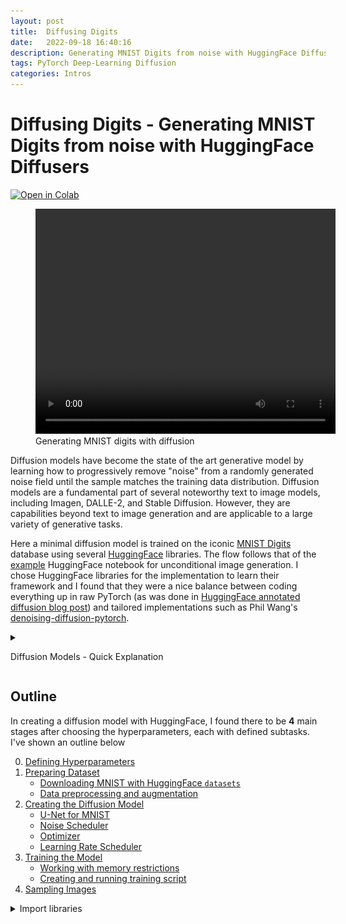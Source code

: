 ```yaml
---
layout: post
title:  Diffusing Digits
date:   2022-09-18 16:40:16
description: Generating MNIST Digits from noise with HuggingFace Diffusers 
tags: PyTorch Deep-Learning Diffusion
categories: Intros
---
```


# Diffusing Digits - Generating MNIST Digits from noise with HuggingFace Diffusers

[![Open in Colab](https://colab.research.google.com/assets/colab-badge.svg)](https://colab.research.google.com/github/st-howard/blog-notebooks/blob/main/MNIST-Diffusion/Diffusion%20Digits%20-%20Generating%20MNIST%20Digits%20from%20noise%20with%20HuggingFace%20Diffusers.ipynb)

<figure>
<video width="480" height="360" controls>
    <source src="/assets/img/blogs/Diffusing_Digits_files/diffusion.mp4" type="video/mp4">
</video>
<figcaption>Generating MNIST digits with diffusion</figcaption>
</figure>

Diffusion models have become the state of the art generative model by learning how to progressively remove "noise" from a randomly generated noise field until the sample matches the training data distribution. Diffusion models are a fundamental part of several noteworthy text to image models, including Imagen, DALLE-2, and Stable Diffusion. However, they are capabilities beyond text to image generation and are applicable to a large variety of generative tasks.

Here a minimal diffusion model is trained on the iconic [MNIST Digits](http://yann.lecun.com/exdb/mnist/) database using several [HuggingFace](https://huggingface.co/) libraries. The flow follows that of the [example](https://github.com/huggingface/diffusers/blob/main/docs/source/training/overview.mdx) HuggingFace notebook for unconditional image generation. I chose HuggingFace libraries for the implementation to learn their framework and I found that they were a nice balance between coding everything up in raw PyTorch (as was done in [HuggingFace annotated diffusion blog post](https://huggingface.co/blog/annotated-diffusion)) and tailored implementations such as Phil Wang's [denoising-diffusion-pytorch](https://github.com/lucidrains/denoising-diffusion-pytorch).

<details markdown="1"><summary>

Diffusion Models - Quick Explanation

</summary>

Conceptually, diffusion models are built upon a series of noising and denoising steps. In the noising process, random Gaussian noise is iteratively added to data (typically an image but can be any numeric datatype). After many steps of adding noise, the original data becomes indistinguishable from Gaussian noise. This noising process is going from __right to left__ in the below figure from the [Denoising Diffusion Probabilistic Models paper](https://arxiv.org/abs/2006.11239) (often referred to as DDPM). In practice, getting from the original data to the step $$t$$ of the noising process can be done in one go based upon convenient properties of Gaussians.

<figure>
<img src="https://huggingface.co/blog/assets/78_annotated-diffusion/diffusion_figure.png" width="90%">
</figure>

The real juice of diffusion models is the denoising process. In the figure above, each denoising step (__left to right__ in above figure), attempts to remove the noise added from previous step. Given noisy data, the diffusion model tries to predict the noise present in the data (slightly different to the above depiction which shows the model learning the conditional probability distribution $$p(x_{t-1} 
\vert x_t)$$). This noise is iteratively removed until the denoised data, which by characteristic of the training distribution, is left. 

Diffusion models can be broken down into two algorithms, one for training and one for sampling.

### Diffusion Models - Training
The training algorithm is relatively simple and follow the steps
- Take data from training distribution
- Randomly select a step within the noisig/denoising process
- Sample random Gaussian noise with zero mean and unit variance
- Take noise field and data from training distribution and noise it to selected step from noising process.
- Predict the noise present in the noisy data
- Update model based upon mean squared error of actual noise and predicted noise

Which is shown in the psuedocode from the [Ho et. al paper](https://arxiv.org/abs/2006.11239).

<figure>
<img src="https://huggingface.co/blog/assets/78_annotated-diffusion/training.png" width="50%">
<figcaption></figcaption>
</figure>

### Diffusion Models - Sampling
With a model that takes a noisy image and predicts the noise given the step in the noising chain, can iteratively denoise the data with the following steps
- Generate the fully noised data at last step $$T$$
- For each step in the chain, predict the noise in the image and remove some fraction of it.

Which is shown in the pseudocode

<figure>
<img src="https://huggingface.co/blog/assets/78_annotated-diffusion/sampling.png" width="50%">
<figcaption></figcaption>
</figure>

There are details about noise and learning rate schedules which were omitted from the above, but covered in the [annotated diffusion blog post](https://huggingface.co/blog/annotated-diffusion)

</details>

##  Outline

In creating a diffusion model with HuggingFace, I found there to be __4__ main stages after choosing the hyperparameters, each with defined subtasks. I've shown an outline below


0. [Defining Hyperparameters](#defining-hyperparameters) <!-- omit in toc -->
1. [Preparing Dataset](#preparing-mnist-dataset)
    * [Downloading MNIST with HuggingFace `datasets`](#downloading-mnist-with-huggingface-datasets)
    * [Data preprocessing and augmentation](#data-preprocessing-and-augmentation)
2. [Creating the Diffusion Model](#creating-the-diffusion-model)
    * [U-Net for MNIST](#u-net-for-mnist)
    * [Noise Scheduler](#noise-scheduler)
    * [Optimizer](#optimizer)
    * [Learning Rate Scheduler](#learning-rate-scheduler)
3. [Training the Model](#training-the-model)
    * [Working with memory restrictions](#working-with-memory-restrictions)
    * [Creating and running training script](#creating-and-running-training-loop)
4. [Sampling Images](#sample-some-good-looking-digits)


<details markdown="1"><summary> Import libraries </summary>
```python
# Pytorch
import torch
import torchvision

# HuggingFace
import datasets
import diffusers
import accelerate

# Training and Visualization
from tqdm.auto import tqdm
import matplotlib.pyplot as plt
import os
import PIL
```
</details>

## Defining Hyperparameters

In the training config class shown below, I've chosen an image size of $$32 \times 32$$ instead of the default MNIST resolution of $$28 \times 28$$. This slight upscaling is in order to make the image width/height be a power of 2, i.e. $$ 2^5 $$. In the default U-Net architecture, each downsampling layer reduces the width and height of the image by 2. Therefore after the three downsampling blocks I used in the U-Net, the output size will be $$4 \times 4 \times N $$, where $$N$$ is a configurable parameter of the model architecture. As the width and height of the image is reduced, the number of learned channels increases. So in the U-Net configured here, the bottleneck layer has dimension of $$4 \times 4 \times 512$$.

The batch sizes chosen are done in order to comfortably fit on a 8 GB memory GPU. I find that training occupies approximately 4 GB of memory. Since one epoch contains all sixty thousand training examples, only a couple epochs are needed for the model to converge, with most of the learning being done within the first epoch.

The `lr_warmup_steps` is the number of mini-batches where the learning rate is increased until hitting the base learning rate listed in `learning_rate`. After the learning rate reaches this value, a cosine scheduler is used to slowly decrease the learning rate, as described in [Improved Denoising Diffusion Probabilistic Models](https://arxiv.org/abs/2102.09672).


```python
from dataclasses import dataclass

@dataclass
class TrainingConfig:
    image_size=32 #Resize the digits to be a power of two
    train_batch_size = 32
    eval_batch_size = 32
    num_epochs = 5
    gradient_accumulation_steps = 1
    learning_rate = 1e-4
    lr_warmpup_steps = 500
    mixed_precision = 'fp16'
    seed = 0
    
config = TrainingConfig()
```

## Preparing MNIST Dataset

### Downloading MNIST with HuggingFace `datasets`

HuggingFace has almost ten thousand dataset for download, which can be searched from the [datasets tab](https://huggingface.co/datasets) of their website. They can be downloaded with their `datasets` python library and the [`load_dataset()`](https://huggingface.co/docs/datasets/loading) function. 

If not specified, the data will be downloaded to the `~/.cache` directory. If you want to put the files in another location, either specify the `data_dir` optional argument or change the environment variable `HF_DATASETS_CACHE` to the desired path.

Here MNIST digits are loaded into a `Dataset` object, where metadata, labels, and images can be accessed in a manner similar to python dictionaries.


```python
mnist_dataset = datasets.load_dataset('mnist', split='train')
```


The dataset object is conveniently accessible with methods similar to a python dictionary


```python
mnist_dataset
```

    Dataset({
        features: ['image', 'label'],
        num_rows: 60000
    })




```python
mnist_dataset[0]["image"].resize((256, 256)).show()
print("Image Size:", mnist_dataset[0]["image"].size)
print("Digit is labelled:", mnist_dataset[0]['label'])
```

<figure>
<img src="/assets/img/blogs/Diffusing_Digits_files/Diffusion_Digits_0.png" width="15%">
</figure>
 

    Image Size: (28, 28)
    Digit is labelled: 5


### Data Preprocessing and Augmentation

As downloaded, the MNIST dataset contains 60,000 PIL images with pixel values in the range of $$[0,255]$$. The data must be scaled, resized, and turned into a tensor for ingestion by a PyTorch model. These transformations can be handled by torchvision's transforms library. Transform objects can be sequentially listed in a Compose constructor, which will apply then apply the transformations when an image is passed as an argument.

Three transforms are used. The first transforms the image to 32x32, in order to for the image width/height to be a power of two. The second transform turns the PIL image to a PyTorch tensor. When converting to a PyTorch tensor, the pixel range is transformed from $$[0,255]$$ to $$[0,1]$$. However, for the diffusion model the required pixel value range needs to be $$[-1,1]$$ since the Gaussian noise is zero mean, unit variance. Therefore, a lambda function is used to define a transform from $$[0,1]$$ to $$[-1,1]$$. 

The `Datasets` object has a method `set_transform()` which applies a function which takes the dataset object as an argument. Here the method is used to apply the torchvision transforms to the MNIST dataset.


```python
def transform(dataset):
    preprocess = torchvision.transforms.Compose(
        [
            torchvision.transforms.Resize(
                (config.image_size, config.image_size)),
            torchvision.transforms.ToTensor(),
            torchvision.transforms.Lambda(lambda x: 2*(x-0.5)),
        ]
    )
    images = [preprocess(image) for image in dataset["image"]]
    return {"images": images}
```


```python
mnist_dataset.reset_format()
mnist_dataset.set_transform(transform)
```

Once the dataset has been prepared with the proper transformers, it is ready to be passed directly into a PyTorch DataLoader.


```python
train_dataloader = torch.utils.data.DataLoader(
    mnist_dataset,
    batch_size = config.train_batch_size,
    shuffle = True,
)
```

## Creating the Diffusion Model

### U-Net for MNIST

The workhorse of the denoising diffusion model is a U-Net, which is predicts the noise present in the input image conditioned on the step in the noising process. HuggingFace's Diffusers library has default a [U-Net class](https://huggingface.co/docs/diffusers/api/models#diffusers.UNet2DModel) which creates a PyTorch model based upon the input values. Here the input and output channels are set to one since the image is black and white. The rest of the parameters mirror the choices found in the example notebook from HuggingFace. 


```python
model = diffusers.UNet2DModel(
    sample_size=config.image_size,
    in_channels=1,
    out_channels=1,
    layers_per_block=2,
    block_out_channels=(128,128,256,512),
    down_block_types=(
        "DownBlock2D",
        "DownBlock2D",
        "AttnDownBlock2D",
        "DownBlock2D",
    ),
    up_block_types=(
        "UpBlock2D",
        "AttnUpBlock2D",
        "UpBlock2D",
        "UpBlock2D",
    ),
)
```

Check that the input image to the model and the output have the same shape


```python
sample_image = mnist_dataset[0]["images"].unsqueeze(0)
print("Input shape:", sample_image.shape)
```

    Input shape: torch.Size([1, 1, 32, 32])



```python
print('Output shape:', model(sample_image, timestep=0)["sample"].shape)
```

    Output shape: torch.Size([1, 1, 32, 32])


### Noise Scheduler

In diffusion models, the noise is added to images dependent on the step within noising/denoising process. In the original [DDPM paper](https://arxiv.org/abs/2006.11239), the strength of the noise added to the image (i.e. the variance of the zero mean Gaussian) increased linearly with time steps. The Diffusers library has a [noise scheduler object](https://huggingface.co/docs/diffusers/v0.3.0/en/api/schedulers#diffusers.DDPMScheduler) which handles the amount of noise to be added for a given step. The default values for noise are taken from the DDPM paper, but there are optional arguments to change the starting and ending noise strength, along with the how the noise changes with across steps.


```python
noise_scheduler = diffusers.DDPMScheduler(num_train_timesteps=200, tensor_format='pt')
```

We can take a digit and use the scheduler object to add noise. Below is the 


```python
print("Original Digit")
torchvision.transforms.ToPILImage()(sample_image.squeeze(1)).resize((256,256))
```

    Original Digit
    
<figure>
<img src="/assets/img/blogs/Diffusing_Digits_files/Diffusion_Digits_1.png" width="15%">
</figure>

```python
noise = torch.randn(sample_image.shape)
timesteps = torch.LongTensor([199])
noisy_image = noise_scheduler.add_noise(sample_image,noise,timesteps)

print("Fully Noised Digit")
torchvision.transforms.ToPILImage()(noisy_image.squeeze(1)).resize((256,256))
```

    Fully Noised Digit

<figure>
<img src="/assets/img/blogs/Diffusing_Digits_files/Diffusion_Digits_2.png" width="15%">
</figure>
### Optimizer

Let's have the U-Net can learn with the [AdamW optimizer](https://pytorch.org/docs/stable/generated/torch.optim.AdamW.html). 


```python
optimizer = torch.optim.AdamW(model.parameters(),lr=config.learning_rate)
```

### Learning Rate Scheduler

As mentioned previously, in [Improved Denoising Diffusion Probabilistic Models](https://arxiv.org/abs/2102.09672), they find a learning rate schedule which first warmups for a fixed number of steps and then follows a cosine schedule thereafter to be effective in training the model. The diffusers library has a [method](https://huggingface.co/docs/transformers/main_classes/optimizer_schedules#transformers.get_cosine_schedule_with_warmup) which creates a PyTorch learning rate scheduler which follows the advice given in this paper.


```python
# Cosine learning rate scheduler

lr_scheduler = diffusers.optimization.get_cosine_schedule_with_warmup(
    optimizer=optimizer,
    num_warmup_steps=config.lr_warmpup_steps,
    num_training_steps=(len(train_dataloader)*config.num_epochs),
)
```

## Training the Model

### Working with memory restrictions

Running this on my local machine, I found that unless I set a limit on the VRAM accessible to PyTorch it would use it all up. This is good for maximizing utilization of a GPU cluster, but bad when iterating on a machine where the same GPU is rendering the operating system. 

To get around this, there is a useful [cuda function](https://pytorch.org/docs/stable/generated/torch.cuda.set_per_process_memory_fraction.html) within PyTorch which sets the maximum fraction of total memory accessible. I've set this to use 7 GB out of 8 GB, just so computer doesn't come to a standstill.


```python
torch.cuda.set_per_process_memory_fraction(7./8., 0)
```

### Creating and Running Training Loop

The training function first creates a HuggingFace [`accelerator`](https://huggingface.co/docs/accelerate/v0.12.0/en/package_reference/accelerator#accelerator) object. The purpose of the `accelerator` object is to automatically handle device assignment for PyTorch objects when training on multiple devices and to make the code portable when running in multiple setups. Once created, the `accelerator` has a method `prepare` which takes all of the model/U-Net, optimizer, dataloader, and learning rate scheduler and automatically detects the correct device(s) and makes the appropriate `.to()` assignments.

After those objects are "prepared", the training has an outer `for` loop for each epoch and an inner `for` loop for each mini-batch. In each mini-batch, a set of digits is taken from the dataset. Random noise with the same size of the minibatch is then sampled. Then, for each image in the minibatch, a random step in the noising process is (uniformly) selected. Noise is then added to each image based upon the randomly sampled noise and the randomly selected step. The U-Net then predicts the noise added to the image conditioned on the selected step. A mean squared error loss is then calculated between the predicted noise and the actual noise added to the image. This loss is then used to update the weights for each mini-batch.  


```python
def train_loop(
        config,
        model,
        noise_scheduler,
        optimizer,
        train_dataloader,
        lr_scheduler):

    accelerator = accelerate.Accelerator(
        mixed_precision=config.mixed_precision,
        gradient_accumulation_steps=config.gradient_accumulation_steps,
    )

    model, optimizer, train_dataloader, lr_scheduler = accelerator.prepare(
        model, optimizer, train_dataloader, lr_scheduler
    )

    for epoch in range(config.num_epochs):
        progress_bar = tqdm(total=len(train_dataloader),
                            disable=not accelerator.is_local_main_process)
        progress_bar.set_description(f"Epoch {epoch}")

        for step, batch in enumerate(train_dataloader):
            clean_images = batch['images']

            noise = torch.randn(clean_images.shape).to(clean_images.device)
            batch_size = clean_images.shape[0]

            # Sample a set of random time steps for each image in mini-batch
            timesteps = torch.randint(
                0, noise_scheduler.num_train_timesteps, (batch_size,), device=clean_images.device)
            
            noisy_images=noise_scheduler.add_noise(clean_images, noise, timesteps)
            
            with accelerator.accumulate(model):
                noise_pred = model(noisy_images,timesteps)["sample"]
                loss = torch.nn.functional.mse_loss(noise_pred,noise)
                accelerator.backward(loss)
                
                accelerator.clip_grad_norm_(model.parameters(),1.0)
                optimizer.step()
                lr_scheduler.step()
                optimizer.zero_grad()
                
            progress_bar.update(1)
            logs = {
                "loss" : loss.detach().item(),
                "lr" : lr_scheduler.get_last_lr()[0],
            }
            progress_bar.set_postfix(**logs)
    
    accelerator.unwrap_model(model)
```

Once the training loop set up, the function along with its arguments can be passed to the accelerate library's [`notebook launcher`](https://huggingface.co/docs/accelerate/v0.12.0/en/basic_tutorials/notebook#using-the-notebooklauncher) to train within the notebook.


```python
args = (config, model, noise_scheduler, optimizer, train_dataloader, lr_scheduler)

accelerate.notebook_launcher(train_loop, args, num_processes=1)
```


## Create a sampling function

Once the model has been trained, we can sample the model to create digits. Or more accurately create a sample which is within the learned distribution of the training samples, since some generated samples look like an alien's numbering system, a mish-mash of the numbers 0-9.

To sample images, the Diffusers library has several pipelines. However, [I found that these pipelines don't work for single channel images](https://github.com/huggingface/diffusers/issues/488) ([which is now fixed!](https://github.com/huggingface/diffusers/pull/1025)). So I created a small function which samples the images, with an optional argument for saving off each step. Importantly, the function needs to have a `torch.no_grad()` decorator so the model doesn't accumulate the history of the forward passes.


```python
@torch.no_grad()
def sample(unet, scheduler,seed,save_process_dir=None):
    torch.manual_seed(seed)
    
    if save_process_dir:
        if not os.path.exists(save_process_dir):
            os.mkdir(save_process_dir)
    
    scheduler.set_timesteps(1000)
    image=torch.randn((1,1,32,32)).to(model.device)
    num_steps=max(noise_scheduler.timesteps).numpy()
    
    for t in noise_scheduler.timesteps:
        model_output=unet(image,t)['sample']
        image=scheduler.step(model_output,int(t),image,generator=None)['prev_sample']
        if save_process_dir:
            save_image=torchvision.transforms.ToPILImage()(image.squeeze(0))
            save_image.resize((256,256)).save(
                os.path.join(save_process_dir,"seed-"+str(seed)+"_"+f"{num_steps-t.numpy():03d}"+".png"),format="png")
        
    return torchvision.transforms.ToPILImage()(image.squeeze(0))
```

## Sample some good looking digits!

Some samples look quit good...


```python
test_image=sample(model,noise_scheduler,2)
test_image.resize((265,256))
```
    
<figure>
<img src="/assets/img/blogs/Diffusing_Digits_files/Diffusion_Digits_3.png" width="15%">
</figure>

```python
test_image=sample(model,noise_scheduler,5)
test_image.resize((256,256))
```

<figure>
<img src="/assets/img/blogs/Diffusing_Digits_files/Diffusion_Digits_4.png" width="15%">
</figure>

```python
test_image=sample(model,noise_scheduler,1991)
test_image.resize((256,256))
```

<figure>
<img src="/assets/img/blogs/Diffusing_Digits_files/Diffusion_Digits_5.png" width="15%">
</figure>


But others aren't quite recognizable as a number, but look like they *could* be number if history went slightly differently...


```python
test_image=sample(model,noise_scheduler,2022)
test_image.resize((256,256))
```

<figure>
<img src="/assets/img/blogs/Diffusing_Digits_files/Diffusion_Digits_6.png" width="15%">
</figure>

```python
test_image=sample(model,noise_scheduler,42)
test_image.resize((256,256))
```

<figure>
<img src="/assets/img/blogs/Diffusing_Digits_files/Diffusion_Digits_7.png" width="15%">
</figure>
    
